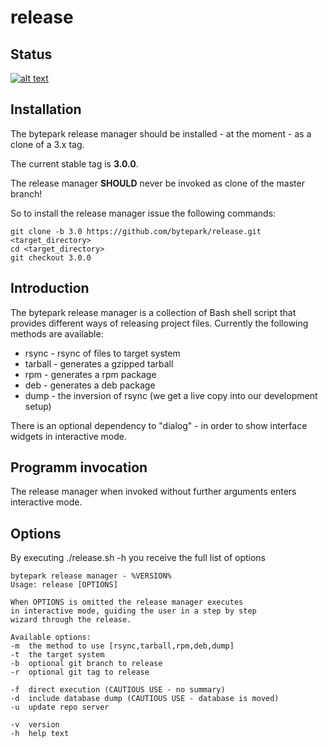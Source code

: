 release
=======

## Status
[![alt text][2]][1]

## Installation

The bytepark release manager should be installed - at the moment - as a clone of a 3.x tag.

The current stable tag is __3.0.0__.

The release manager __SHOULD__ never be invoked as clone of the master branch!

So to install the release manager issue the following commands:

    git clone -b 3.0 https://github.com/bytepark/release.git <target_directory>
    cd <target_directory>
    git checkout 3.0.0

## Introduction

The bytepark release manager is a collection of Bash shell script that provides different ways of releasing project files. Currently the following methods are available:

* rsync - rsync of files to target system
* tarball - generates a gzipped tarball
* rpm - generates a rpm package
* deb - generates a deb package
* dump - the inversion of rsync (we get a live copy into our development setup)

There is an optional dependency to "dialog" - in order to show interface widgets in interactive mode.

## Programm invocation

The release manager when invoked without further arguments enters interactive mode.

## Options

By executing ./release.sh -h you receive the full list of options

    bytepark release manager - %VERSION% 
    Usage: release [OPTIONS]
 
    When OPTIONS is omitted the release manager executes
    in interactive mode, guiding the user in a step by step
    wizard through the release.
 
    Available options:
    -m  the method to use [rsync,tarball,rpm,deb,dump] 
    -t  the target system
    -b  optional git branch to release
    -r  optional git tag to release
 
    -f  direct execution (CAUTIOUS USE - no summary)
    -d  include database dump (CAUTIOUS USE - database is moved)
    -u  update repo server
 
    -v  version
    -h  help text


[1]: https://travis-ci.org/bytepark/release
[2]: https://api.travis-ci.org/bytepark/release.svg (build status)
